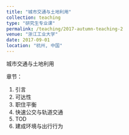 ```yaml
---
title: "城市交通与土地利用"
collection: teaching
type: "研究生专业课"
permalink: /teaching/2017-autumn-teaching-2
venue: "浙江工业大学"
date: 2017-09-01
location: "杭州, 中国"
---
```


城市交通与土地利用

章节：

1. 引言
2. 可达性
3. 职住平衡
4. 快速公交与轨道交通
5. TOD
6. 建成环境与出行行为

